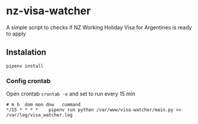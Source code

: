 # nz-visa-watcher
A simple script to checks if NZ Working Holiday Visa for Argentines is ready to apply

## Instalation
```
pipenv install
```
### Config crontab

Open crontab `crontab -e` and set to run every 15  min
```
# m h  dom mon dow   command
*/15 * * * *    pipenv run python /var/www/visa-watcher/main.py >> /var/log/visa_watcher.log
```

